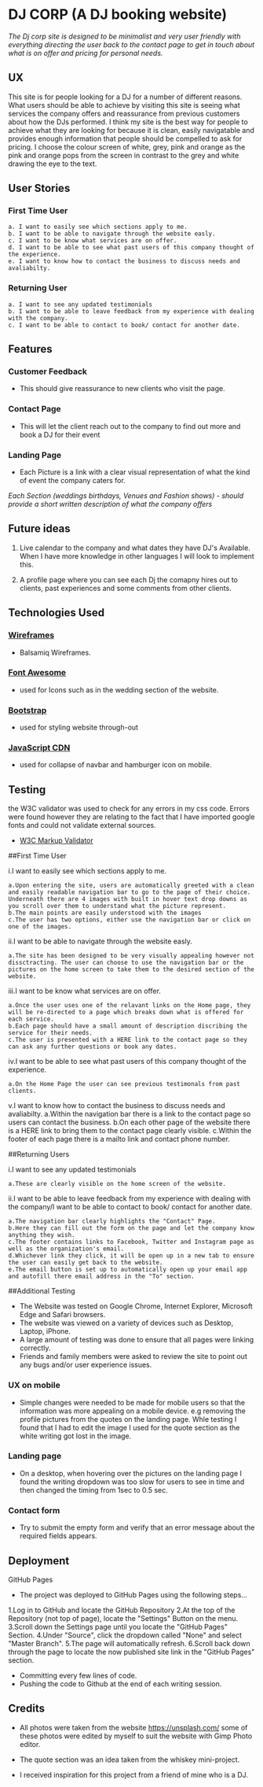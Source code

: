 # DJ CORP (A DJ booking website) 

*The Dj corp site is designed to be minimalist and very user friendly with everything directing the user back to the contact page to get in touch about what is on offer and pricing for personal needs.*

## UX

This site is for people looking for a DJ for a number of different reasons. What users should be able to achieve by visiting this site is seeing what services the company offers and reassurance from previous customers about how the DJs performed.
I think my site is the best way for people to achieve what they are looking for because it is clean, easily navigatable and provides enough information that people should be compelled to ask for pricing. I choose the colour screen of white, grey, pink and orange as the pink and orange pops from the screen in contrast to the grey and white drawing the eye to the text. 

## User Stories

### First Time User
	a. I want to easily see which sections apply to me.
	b. I want to be able to navigate through the website easly.
	c. I want to be know what services are on offer.
	d. I want to be able to see what past users of this company thought of the experience.
	e. I want to know how to contact the business to discuss needs and avaliabilty.

### Returning User
	a. I want to see any updated testimonials
	b. I want to be able to leave feedback from my experience with dealing with the company.
	c. I want to be able to contact to book/ contact for another date.

## Features

### Customer Feedback 
- This should give reassurance to new clients who visit the page.

### Contact Page 
- This will let the client reach out to the company to find out more and book a DJ for their event

### Landing Page 
- Each Picture is a link with a clear visual representation of what the kind of event the company caters for.

*Each Section (weddings birthdays, Venues and Fashion shows) - should provide a short written description of what the company offers*

## Future ideas 

1. Live calendar to the company and what dates they have DJ's Available. When I have more knowledge in other languages I will look to implement this.

2. A profile page where you can see each Dj the comapny hires out to clients, past experiences and some comments from other clients.

## Technologies Used

### <a href="https://balsamiq.com/wireframes/desktop/" target="_blank">Wireframes</a>
- Balsamiq Wireframes.

### <a href="https://fontawesome.com/" target="_blank">Font Awesome</a>
- used for Icons such as in the wedding section of the website.

### <a href="https://getbootstrap.com/" target="_blank">Bootstrap</a>
- used for styling website through-out 

### <a href="https://cdnjs.com/" target="_blank">JavaScript CDN</a>
- used for collapse of navbar and hamburger icon on mobile.

## Testing

the W3C validator was used to check for any errors in my css code. Errors were found however they are relating to the fact that I have imported google fonts and could not validate external sources.

- <a href="https://jigsaw.w3.org/css-validator/#validate_by_input" target="_blank">W3C Markup Validator</a>

##First Time User

 i.I want to easily see which sections apply to me.

	a.Upon entering the site, users are automatically greeted with a clean and easily readable navigation bar to go to the page of their choice. Underneath there are 4 images with built in hover text drop downs as you scroll over them to understand what the picture represent.
	b.The main points are easily understood with the images
	c.The user has two options, either use the navigation bar or click on one of the images.
 ii.I want to be able to navigate through the website easly.

	a.The site has been designed to be very visually appealing however not dissctracting. The user can choose to use the navigation bar or the pictures on the home screen to take them to the desired section of the website. 
	
 iii.I want to be know what services are on offer.

	a.Once the user uses one of the relavant links on the Home page, they will be re-directed to a page which breaks down what is offered for each service.
	b.Each page should have a small amount of description discribing the service for their needs.
	c.The user is presented with a HERE link to the contact page so they can ask any further questions or book any dates.

 iv.I want to be able to see what past users of this company thought of the experience.

	a.On the Home Page the user can see previous testimonals from past clients.

 v.I want to know how to contact the business to discuss needs and avaliabilty.
	a.Within the navigation bar there is a link to the contact page so users can contact the business.
	b.On each other page of the website there is a HERE link to bring them to the contact page clearly visible.
	c.Within the footer of each page there is a mailto link and contact phone number.

##Returning Users

 i.I want to see any updated testimonials

	a.These are clearly visible on the home screen of the website.

 ii.I want to be able to leave feedback from my experience with dealing with the company/I want to be able to contact to book/ contact for another date.

	a.The navigation bar clearly highlights the "Contact" Page.
	b.Here they can fill out the form on the page and let the company know anything they wish.
	c.The footer contains links to Facebook, Twitter and Instagram page as well as the organization's email.
	d.Whichever link they click, it will be open up in a new tab to ensure the user can easily get back to the website.
	e.The email button is set up to automatically open up your email app and autofill there email address in the "To" section.

##Additional Testing

- The Website was tested on Google Chrome, Internet Explorer, Microsoft Edge and Safari browsers.
- The website was viewed on a variety of devices such as Desktop, Laptop, iPhone.
- A large amount of testing was done to ensure that all pages were linking correctly.
- Friends and family members were asked to review the site to point out any bugs and/or user experience issues.

### UX on mobile 
- Simple changes were needed to be made for mobile users so that the information was more appealing on a mobile device. e.g removing the profile pictures from the quotes on the landing page. Whle testing I found that I had to edit the image I used for the quote section as the white writing got lost in the image. 

### Landing page 

- On a desktop, when hovering over the pictures on the landing page I found the writing dropdown was too slow for users to see in time and then changed the timing from 1sec to 0.5 sec.

### Contact form 

- Try to submit the empty form and verify that an error message about the required fields appears.

## Deployment

GitHub Pages
- The project was deployed to GitHub Pages using the following steps...

1.Log in to GitHub and locate the GitHub Repository
2.At the top of the Repository (not top of page), locate the "Settings" Button on the menu.
3.Scroll down the Settings page until you locate the "GitHub Pages" Section.
4.Under "Source", click the dropdown called "None" and select "Master Branch".
5.The page will automatically refresh.
6.Scroll back down through the page to locate the now published site link in the "GitHub Pages" section.

- Committing every few lines of code. 
- Pushing the code to Github at the end of each writing session. 


## Credits

- All photos were taken from the website https://unsplash.com/ some of these photos were edited by myself to suit the website with Gimp Photo editor.

- The quote section was an idea taken from the whiskey mini-project.

- I received inspiration for this project from a friend of mine who is a DJ.
